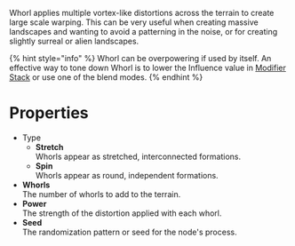 


Whorl applies multiple vortex-like distortions across the terrain to create large scale warping. This can be very useful when creating massive landscapes and wanting to avoid a patterning in the noise, or for creating slightly surreal or alien landscapes.

{% hint style="info" %} 
Whorl can be overpowering if used by itself. An effective way to tone down Whorl is to lower the Influence value in [Modifier Stack](https://app.gitbook.com/s/-MRH8eXs83d5sUGKdsHp/getting-started/user-interface/property-editor/modifier-stack "mention") or use one of the blend modes.
{% endhint %}






# Properties

- Type
  - **Stretch**  
  Whorls appear as stretched, interconnected formations.
  - **Spin**  
  Whorls appear as round, independent formations.
- **Whorls**  
  The number of whorls to add to the terrain.
- **Power**  
  The strength of the distortion applied with each whorl.
- **Seed**  
  The randomization pattern or seed for the node's process.



